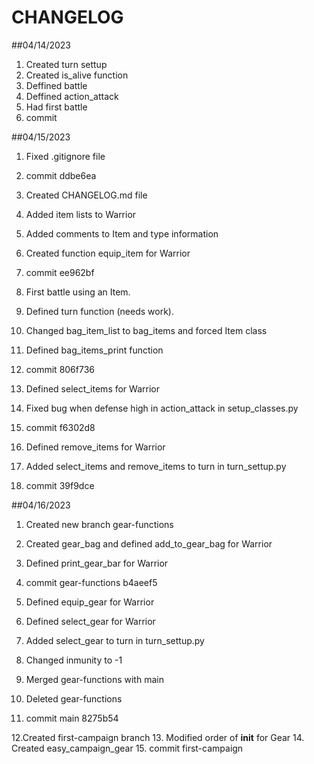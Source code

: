 # CHANGELOG

##04/14/2023
1. Created turn settup
2. Created is_alive function
3. Deffined battle
4. Deffined action_attack
5. Had first battle
6. commit

##04/15/2023
1. Fixed .gitignore file
2. commit ddbe6ea

3. Created CHANGELOG.md file
4. Added item lists to Warrior
5. Added comments to Item and type information
6. Created function equip_item for Warrior
7. commit ee962bf

8. First battle using an Item.
9. Defined turn function (needs work).
10. Changed bag_item_list to bag_items and forced Item class
11. Defined bag_items_print function
12. commit 806f736

13. Defined select_items for Warrior
14. Fixed bug when defense high in action_attack in setup_classes.py
15. commit f6302d8

16. Defined remove_items for Warrior
17. Added select_items and remove_items to turn in turn_settup.py
18. commit 39f9dce

##04/16/2023

1. Created new branch gear-functions
2. Created gear_bag and defined add_to_gear_bag for Warrior
3. Defined print_gear_bar for Warrior
4. commit gear-functions b4aeef5

5. Defined equip_gear for Warrior
6. Defined select_gear for Warrior
7. Added select_gear to turn in turn_settup.py
8. Changed inmunity to -1
9. Merged gear-functions with main
10. Deleted gear-functions
11. commit main 8275b54

12.Created first-campaign branch
13. Modified order of __init__ for Gear
14. Created easy_campaign_gear
15. commit first-campaign